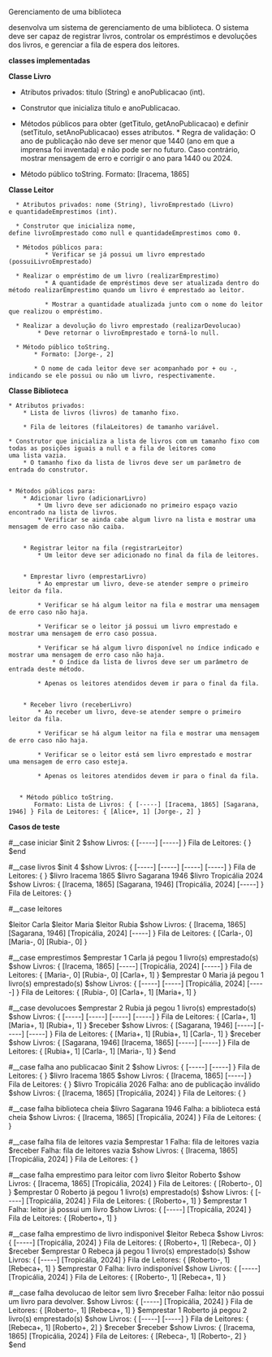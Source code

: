 Gerenciamento de uma biblioteca

desenvolva um sistema de gerenciamento de uma biblioteca. O sistema deve ser capaz de registrar livros, controlar os empréstimos e devoluções dos livros, e gerenciar a fila de espera dos leitores.

**classes implementadas**

**Classe Livro**

   * Atributos privados: titulo (String) e anoPublicacao (int).
   * Construtor que inicializa titulo e anoPublicacao.
   * Métodos públicos para obter (getTitulo, getAnoPublicacao) e definir (setTitulo, setAnoPublicacao) esses atributos.
         * Regra de validação:   O ano de publicação não deve ser menor que 1440 (ano em que a imprensa foi inventada) e não pode ser no futuro. Caso contrário, mostrar mensagem de erro e corrigir o ano para 1440 ou 2024.
   
   * Método público toString.
      Formato: [Iracema, 1865]


**Classe Leitor**

      * Atributos privados: nome (String), livroEmprestado (Livro) e quantidadeEmprestimos (int).

      * Construtor que inicializa nome, define livroEmprestado como null e quantidadeEmprestimos como 0.

      * Métodos públicos para:
              * Verificar se já possui um livro emprestado (possuiLivroEmprestado)
        
      * Realizar o empréstimo de um livro (realizarEmprestimo)          
              * A quantidade de empréstimos deve ser atualizada dentro do método realizarEmprestimo quando um livro é emprestado ao leitor.
              
              * Mostrar a quantidade atualizada junto com o nome do leitor que realizou o empréstimo.
            
      * Realizar a devolução do livro emprestado (realizarDevolucao)
            * Deve retornar o livroEmprestado e torná-lo null.
            
      * Método público toString.
           * Formato: [Jorge-, 2]
           
           * O nome de cada leitor deve ser acompanhado por + ou -, indicando se ele possui ou não um livro, respectivamente.

**Classe Biblioteca**

    * Atributos privados:
        * Lista de livros (livros) de tamanho fixo.
        
        * Fila de leitores (filaLeitores) de tamanho variável.
        
    * Construtor que inicializa a lista de livros com um tamanho fixo com todas as posições iguais a null e a fila de leitores como uma lista vazia.
        * O tamanho fixo da lista de livros deve ser um parâmetro de entrada do construtor.

        
    * Métodos públicos para:
        * Adicionar livro (adicionarLivro)
            * Um livro deve ser adicionado no primeiro espaço vazio encontrado na lista de livros.
            * Verificar se ainda cabe algum livro na lista e mostrar uma mensagem de erro caso não caiba.

            
        * Registrar leitor na fila (registrarLeitor)
            * Um leitor deve ser adicionado no final da fila de leitores.

            
        * Emprestar livro (emprestarLivro)
            * Ao emprestar um livro, deve-se atender sempre o primeiro leitor da fila.
            
            * Verificar se há algum leitor na fila e mostrar uma mensagem de erro caso não haja.
            
            * Verificar se o leitor já possui um livro emprestado e mostrar uma mensagem de erro caso possua.
            
            * Verificar se há algum livro disponível no índice indicado e mostrar uma mensagem de erro caso não haja.
                * O índice da lista de livros deve ser um parâmetro de entrada deste método.
                
            * Apenas os leitores atendidos devem ir para o final da fila.

            
        * Receber livro (receberLivro)
            * Ao receber um livro, deve-se atender sempre o primeiro leitor da fila.
            
            * Verificar se há algum leitor na fila e mostrar uma mensagem de erro caso não haja.
            
            * Verificar se o leitor está sem livro emprestado e mostrar uma mensagem de erro caso esteja.
            
            * Apenas os leitores atendidos devem ir para o final da fila.

            
       * Método público toString.
           Formato: Lista de Livros: { [-----] [Iracema, 1865] [Sagarana, 1946] } Fila de Leitores: { [Alice+, 1] [Jorge-, 2] }



**Casos de teste**


#__case iniciar
   $init 2
   $show
   Livros: { [-----] [-----] }
   Fila de Leitores: { }
   $end


#__case livros
   $init 4
   $show
   Livros: { [-----] [-----] [-----] [-----] }
   Fila de Leitores: { }
   $livro Iracema 1865
   $livro Sagarana 1946
   $livro Tropicália 2024
   $show
   Livros: { [Iracema, 1865] [Sagarana, 1946] [Tropicália, 2024] [-----] }
   Fila de Leitores: { }


#__case leitores

   $leitor Carla
   $leitor Maria
   $leitor Rubia
   $show
   Livros: { [Iracema, 1865] [Sagarana, 1946] [Tropicália, 2024] [-----] }
   Fila de Leitores: { [Carla-, 0] [Maria-, 0] [Rubia-, 0] }


#__case emprestimos
   $emprestar 1
   Carla já pegou 1 livro(s) emprestado(s)
   $show
   Livros: { [Iracema, 1865] [-----] [Tropicália, 2024] [-----] }
   Fila de Leitores: { [Maria-, 0] [Rubia-, 0] [Carla+, 1] }
   $emprestar 0
   Maria já pegou 1 livro(s) emprestado(s)
   $show
   Livros: { [-----] [-----] [Tropicália, 2024] [-----] }
   Fila de Leitores: { [Rubia-, 0] [Carla+, 1] [Maria+, 1] }


#__case devolucoes
   $emprestar 2
   Rubia já pegou 1 livro(s) emprestado(s)
   $show
   Livros: { [-----] [-----] [-----] [-----] }
   Fila de Leitores: { [Carla+, 1] [Maria+, 1] [Rubia+, 1] }
   $receber
   $show
   Livros: { [Sagarana, 1946] [-----] [-----] [-----] }
   Fila de Leitores: { [Maria+, 1] [Rubia+, 1] [Carla-, 1] }
   $receber
   $show
   Livros: { [Sagarana, 1946] [Iracema, 1865] [-----] [-----] }
   Fila de Leitores: { [Rubia+, 1] [Carla-, 1] [Maria-, 1] }
   $end

   
#__case falha ano publicacao
   $init 2
   $show
   Livros: { [-----] [-----] }
   Fila de Leitores: { }
   $livro Iracema 1865
   $show
   Livros: { [Iracema, 1865] [-----] }
   Fila de Leitores: { }
   $livro Tropicália 2026
   Falha: ano de publicação inválido
   $show
   Livros: { [Iracema, 1865] [Tropicália, 2024] }
   Fila de Leitores: { }


#__case falha biblioteca cheia
   $livro Sagarana 1946
   Falha: a biblioteca está cheia
   $show
   Livros: { [Iracema, 1865] [Tropicália, 2024] }
   Fila de Leitores: { }


#__case falha fila de leitores vazia
   $emprestar 1
   Falha: fila de leitores vazia
   $receber
   Falha: fila de leitores vazia
   $show
   Livros: { [Iracema, 1865] [Tropicália, 2024] }
   Fila de Leitores: { }


#__case falha emprestimo para leitor com livro
   $leitor Roberto
   $show
   Livros: { [Iracema, 1865] [Tropicália, 2024] }
   Fila de Leitores: { [Roberto-, 0] }
   $emprestar 0
   Roberto já pegou 1 livro(s) emprestado(s)
   $show
   Livros: { [-----] [Tropicália, 2024] }
   Fila de Leitores: { [Roberto+, 1] }
   $emprestar 1
   Falha: leitor já possui um livro
   $show
   Livros: { [-----] [Tropicália, 2024] }
   Fila de Leitores: { [Roberto+, 1] }


#__case falha emprestimo de livro indisponivel
   $leitor Rebeca
   $show
   Livros: { [-----] [Tropicália, 2024] }
   Fila de Leitores: { [Roberto+, 1] [Rebeca-, 0] }
   $receber
   $emprestar 0
   Rebeca já pegou 1 livro(s) emprestado(s)
   $show
   Livros: { [-----] [Tropicália, 2024] }
   Fila de Leitores: { [Roberto-, 1] [Rebeca+, 1] }
   $emprestar 0
   Falha: livro indisponível
   $show
   Livros: { [-----] [Tropicália, 2024] }
   Fila de Leitores: { [Roberto-, 1] [Rebeca+, 1] }


#__case falha devolucao de leitor sem livro
   $receber
   Falha: leitor não possui um livro para devolver.
   $show
   Livros: { [-----] [Tropicália, 2024] }
   Fila de Leitores: { [Roberto-, 1] [Rebeca+, 1] }
   $emprestar 1
   Roberto já pegou 2 livro(s) emprestado(s)
   $show
   Livros: { [-----] [-----] }
   Fila de Leitores: { [Rebeca+, 1] [Roberto+, 2] }
   $receber
   $receber
   $show
   Livros: { [Iracema, 1865] [Tropicália, 2024] }
   Fila de Leitores: { [Rebeca-, 1] [Roberto-, 2] }
   $end

